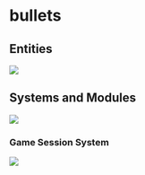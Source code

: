 # bullets
## Entities
[![](https://mermaid.ink/img/pako:eNp9kk1qwzAQha9iZh33AKZ0kQSaQBcmTuhGm0EaO6b6MapEEkLuXtmqnSYW9UK8-Z54oxl8BW4EQQG1NCd-ROuyjx3TWfgO2yzP37JS4oVsRFEPeGW0s0bKhBXlKoQhd6M_lf9cmSJjh7ubiqg62zqKzr6VtDTnNEf-1VjjtZjZ717P2NKHB7gZjnrAh21Em3Iqk-__NFaK6AzyeahH43eEJJ4meHarDk96bD8UqSaPewtDp_CmHHPGrcRNzLayRoVNYu99QM-in73mL3_g_YQFKLIKWxF-umtPGLgjKWJQBCmoRi8dA6Zv4Sp6Z6qL5lA462kBvhPoaN1iY1FBUaP8ptsPcbzaAw?type=png)](https://mermaid.live/edit#pako:eNp9kk1qwzAQha9iZh33AKZ0kQSaQBcmTuhGm0EaO6b6MapEEkLuXtmqnSYW9UK8-Z54oxl8BW4EQQG1NCd-ROuyjx3TWfgO2yzP37JS4oVsRFEPeGW0s0bKhBXlKoQhd6M_lf9cmSJjh7ubiqg62zqKzr6VtDTnNEf-1VjjtZjZ717P2NKHB7gZjnrAh21Em3Iqk-__NFaK6AzyeahH43eEJJ4meHarDk96bD8UqSaPewtDp_CmHHPGrcRNzLayRoVNYu99QM-in73mL3_g_YQFKLIKWxF-umtPGLgjKWJQBCmoRi8dA6Zv4Sp6Z6qL5lA462kBvhPoaN1iY1FBUaP8ptsPcbzaAw)
## Systems and Modules
[![](https://mermaid.ink/img/pako:eNqNlM-KwjAQxl-l5Kz7AD0s7Kq7CisUu-Kll6EZ20CaSJIiRXz3jY2ySf9pD6HN_DL55ss0F5JLiiQmRy7PeQnKRD-7TET22a9WaaMNVtF8_h59Q4Upas2kcLOZcFgv0OIHqTh9gONYwqFBtQUBBSofHwh4C0IF_lwL7Td-qsdXNH-zsY_cWAl6K2nNsQvY-Do5MFqgGQW-kjQkRkQsbMEK_DQ9ZIeColpY1yE3ttrn7C_jqF_gPmvO0UyT6Ukxg6mRCsNSvLNrwQHLukhSNprlK1Ewgb73XW6dLKGyRzqV69-Pflt02XudU0hrWadhemrDjV08MG94xX37l_mbFtqn3Thct-vaCWmBBY4eleV54cgBQc_FDJg-hrdtBmfRrzaQcrswgPNJqSN5pkYyI_YfrIBRe8FdbjMZMSVWmJHYvlI8Qs1NRjJxtSjURqaNyElsVI0zUp8oGFwyKBRUJD4C13j9AxtGwyU?type=png)](https://mermaid.live/edit#pako:eNqNlM-KwjAQxl-l5Kz7AD0s7Kq7CisUu-Kll6EZ20CaSJIiRXz3jY2ySf9pD6HN_DL55ss0F5JLiiQmRy7PeQnKRD-7TET22a9WaaMNVtF8_h59Q4Upas2kcLOZcFgv0OIHqTh9gONYwqFBtQUBBSofHwh4C0IF_lwL7Td-qsdXNH-zsY_cWAl6K2nNsQvY-Do5MFqgGQW-kjQkRkQsbMEK_DQ9ZIeColpY1yE3ttrn7C_jqF_gPmvO0UyT6Ukxg6mRCsNSvLNrwQHLukhSNprlK1Ewgb73XW6dLKGyRzqV69-Pflt02XudU0hrWadhemrDjV08MG94xX37l_mbFtqn3Thct-vaCWmBBY4eleV54cgBQc_FDJg-hrdtBmfRrzaQcrswgPNJqSN5pkYyI_YfrIBRe8FdbjMZMSVWmJHYvlI8Qs1NRjJxtSjURqaNyElsVI0zUp8oGFwyKBRUJD4C13j9AxtGwyU)

### Game Session System
[![](https://mermaid.ink/img/pako:eNp9UslqwzAQ_RWhkwNJe_ehPSQ5BBowdkMgdQ_CGjsGWypaWozwv1fWQqqm1AfzNG-ZscYGN5wCznE78K_mSoRCr7uaIftUyp561mVZRKgCKXvOViuveOGEOkEA6MzFQCNbasYca0HKFERLyLJCEwmItzcyNK72xriesSHafwJT84w2mydUDGQCcSSMdCCqSSoYwzhn61tG8YGJyVWiOExxn-Pzj6UxJRA6BQkKmhjo7T8Sna1cuntb0v7_Zqdia8zpgxIFFG05Y9AsyMulrWim0iTrcM5DdSneHg8SXUDwaHiu6_ffMq9KBOmC0ebBCu2te2C_H3kU1posOzDnIC4jcDtNFu_ry5h3CgcjH-jgisP99b6d8BqPIEbSU_vrmqVSY3WFEWqcW0ihJXpQNa7ZbKVEK15NrMG5EhrWWLv73vWkE2TEeUsGCfM3O__31Q?type=png)](https://mermaid.live/edit#pako:eNp9UslqwzAQ_RWhkwNJe_ehPSQ5BBowdkMgdQ_CGjsGWypaWozwv1fWQqqm1AfzNG-ZscYGN5wCznE78K_mSoRCr7uaIftUyp561mVZRKgCKXvOViuveOGEOkEA6MzFQCNbasYca0HKFERLyLJCEwmItzcyNK72xriesSHafwJT84w2mydUDGQCcSSMdCCqSSoYwzhn61tG8YGJyVWiOExxn-Pzj6UxJRA6BQkKmhjo7T8Sna1cuntb0v7_Zqdia8zpgxIFFG05Y9AsyMulrWim0iTrcM5DdSneHg8SXUDwaHiu6_ffMq9KBOmC0ebBCu2te2C_H3kU1posOzDnIC4jcDtNFu_ry5h3CgcjH-jgisP99b6d8BqPIEbSU_vrmqVSY3WFEWqcW0ihJXpQNa7ZbKVEK15NrMG5EhrWWLv73vWkE2TEeUsGCfM3O__31Q)
